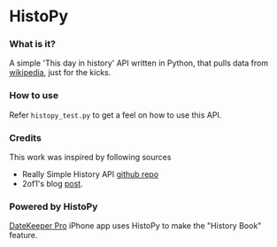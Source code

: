 HistoPy
=======

### What is it?

A simple 'This day in history' API written in Python, that pulls data from [wikipedia](http://en.wikipedia.org/wiki/Current_events), just for the kicks.

### How to use

Refer `histopy_test.py` to get a feel on how to use this API.

### Credits

This work was inspired by following sources
* Really Simple History API [github repo](https://github.com/muffinista/really-simple-history-api)
* 2of1's blog [post](http://blog.2of1.org/2010/11/14/pulling-on-this-day-in-history-data-from-wikipedia/).

### Powered by HistoPy

[DateKeeper Pro](http://datekeeper.herokuapp.com/) iPhone app uses HistoPy to make the "History Book" feature.


